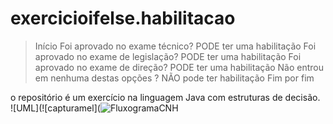 # exercicioifelse.habilitacao
>Início 
Foi aprovado no exame técnico? PODE ter uma habilitação
Foi aprovado no exame de legislação? PODE ter uma habilitação
Foi aprovado no exame de direção? PODE ter uma habilitação
Não entrou em nenhuma destas opções ? NÃO pode ter habilitação
Fim por fim

o repositório é um exercício na linguagem Java com estruturas de decisão.          
![UML](![capturamel](![FluxogramaCNH](https://user-images.githubusercontent.com/99374140/168493809-7f6e834b-7c99-46c3-b9cf-b3887cb08b35.png)

